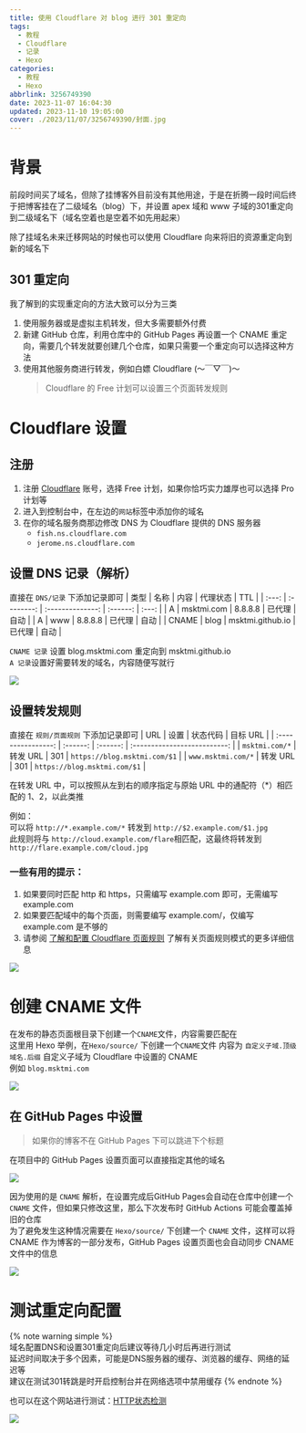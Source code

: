 ```yaml
---
title: 使用 Cloudflare 对 blog 进行 301 重定向
tags:
  - 教程
  - Cloudflare
  - 记录
  - Hexo
categories:
  - 教程
  - Hexo
abbrlink: 3256749390
date: 2023-11-07 16:04:30
updated: 2023-11-10 19:05:00
cover: ./2023/11/07/3256749390/封面.jpg
---
```


# 背景

前段时间买了域名，但除了挂博客外目前没有其他用途，于是在折腾一段时间后终于把博客挂在了二级域名（blog）下，并设置 apex 域和 www 子域的301重定向到二级域名下（域名空着也是空着不如先用起来）

除了挂域名未来迁移网站的时候也可以使用 Cloudflare 向来将旧的资源重定向到新的域名下

## 301 重定向

我了解到的实现重定向的方法大致可以分为三类  
1. 使用服务器或是虚拟主机转发，但大多需要额外付费
2. 新建 GitHub 仓库，利用仓库中的 GitHub Pages 再设置一个 CNAME 重定向，需要几个转发就要创建几个仓库，如果只需要一个重定向可以选择这种方法
3. 使用其他服务商进行转发，例如白嫖 Cloudflare (～￣▽￣)～ 
   > Cloudflare 的 Free 计划可以设置三个页面转发规则

# Cloudflare 设置
## 注册
1. 注册  [Cloudflare]([./使用Cloudflare对blog进行301重定向/提示.png](https://dash.cloudflare.com/sign-up)) 账号，选择 Free 计划，如果你恰巧实力雄厚也可以选择 Pro 计划等
2. 进入到控制台中，在左边的`网站`标签中添加你的域名
3. 在你的域名服务商那边修改 DNS 为 Cloudflare 提供的 DNS 服务器
    - `fish.ns.cloudflare.com`
    - `jerome.ns.cloudflare.com`

## 设置 DNS 记录（解析）
直接在 `DNS/记录` 下添加记录即可
| 类型  |    名称    |       内容       | 代理状态 |  TTL  |
| :---: | :--------: | :--------------: | :------: | :---: |
|   A   | msktmi.com |     8.8.8.8      |  已代理  | 自动  |
|   A   |    www     |     8.8.8.8      |  已代理  | 自动  |
| CNAME |    blog    | msktmi.github.io |  已代理  | 自动  |

`CNAME 记录` 设置 blog.msktmi.com 重定向到 msktmi.github.io  
`A 记录`设置好需要转发的域名，内容随便写就行

![](./使用Cloudflare对blog进行301重定向/dns解析.png)

## 设置转发规则
直接在 `规则/页面规则` 下添加记录即可
|        URL         |   设置   | 状态代码 |           目标 URL           |
| :----------------: | :------: | :------: | :--------------------------: |
|   `msktmi.com/*`   | 转发 URL |   301    | `https://blog.msktmi.com/$1` |
| `www.msktmi.com/*` | 转发 URL |   301    | `https://blog.msktmi.com/$1` |

在转发 URL 中，可以按照从左到右的顺序指定与原始 URL 中的通配符（*）相匹配的 $1、$2，以此类推

例如：  
可以将 `http://*.example.com/*` 转发到 `http://$2.example.com/$1.jpg`  
此规则将与 `http://cloud.example.com/flare`相匹配，这最终将转发到 `http://flare.example.com/cloud.jpg`

### 一些有用的提示：

1. 如果要同时匹配 http 和 https，只需编写 example.com 即可，无需编写 example.com
2. 如果要匹配域中的每个页面，则需要编写 example.com/，仅编写 example.com 是不够的
3. 请参阅 [了解和配置 Cloudflare 页面规则](https://developers.cloudflare.com/support/page-rules/understanding-and-configuring-cloudflare-page-rules-page-rules-tutorial/) 了解有关页面规则模式的更多详细信息

![](./使用Cloudflare对blog进行301重定向/转发规则.png)

# 创建 CNAME 文件

在发布的静态页面根目录下创建一个`CNAME`文件，内容需要匹配在  
这里用 Hexo 举例，在`Hexo/source/` 下创建一个`CNAME`文件 
内容为 `自定义子域.顶级域名.后缀` 自定义子域为 Cloudflare 中设置的 CNAME  
例如  `blog.msktmi.com`

![](./使用Cloudflare对blog进行301重定向/cname创建.png)
## 在 GitHub Pages 中设置
> 如果你的博客不在 GitHub Pages 下可以跳进下个标题

在项目中的 GitHub Pages 设置页面可以直接指定其他的域名

![](./使用Cloudflare对blog进行301重定向/提示.png)

因为使用的是 `CNAME` 解析，在设置完成后GitHub Pages会自动在仓库中创建一个 `CNAME` 文件，但如果只修改这里，那么下次发布时 GitHub Actions 可能会覆盖掉旧的仓库  
为了避免发生这种情况需要在 `Hexo/source/` 下创建一个 `CNAME` 文件，这样可以将 CNAME 作为博客的一部分发布，GitHub Pages 设置页面也会自动同步 CNAME 文件中的信息

![](./使用Cloudflare对blog进行301重定向/配置完成.png)

# 测试重定向配置

{% note warning simple %}  
域名配置DNS和设置301重定向后建议等待几小时后再进行测试  
延迟时间取决于多个因素，可能是DNS服务器的缓存、浏览器的缓存、网络的延迟等  
建议在测试301转跳是时开启控制台并在网络选项中禁用缓存
{% endnote %}

也可以在这个网站进行测试：[HTTP状态检测](https://www.dute.org/httpstatus)

![](./使用Cloudflare对blog进行301重定向/检测.png)
